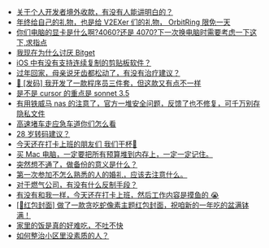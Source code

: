 + [关于个人开发者境外收款，有没有人能讲明白的？](https://www.v2ex.com/t/1107743)
+ [年终给自己的礼物，也是给 V2EXer 们的礼物， OrbitRing 限免一天](https://www.v2ex.com/t/1107785)
+ [你们电脑的显卡是什么啊?4060?还是 4070?下一次换电脑时需要考虑一下这下,求指点](https://www.v2ex.com/t/1107767)
+ [我现在为什么讨厌 Bitget](https://www.v2ex.com/t/1107778)
+ [iOS 中有没有支持连续复制的剪贴板软件？](https://www.v2ex.com/t/1107813)
+ [过年回家，母亲说牙齿都松动了，有没有治疗建议？](https://www.v2ex.com/t/1107811)
+ [🎁 [发码] 我开发了一款程序员三件套，但这款又有点不一样](https://www.v2ex.com/t/1107754)
+ [是不是 cursor 的重点是 sonnet 3.5](https://www.v2ex.com/t/1107765)
+ [有用铁威马 nas 的注意了，官方一堆安全问题，反馈了也不修复，可千万别存隐私文件](https://www.v2ex.com/t/1107745)
+ [高速堵车走应急车道你们怎么看](https://www.v2ex.com/t/1107810)
+ [28 岁转码建议？](https://www.v2ex.com/t/1107827)
+ [今天还在打卡上班的朋友们 我们干杯🍻](https://www.v2ex.com/t/1107877)
+ [买 Mac 电脑，一定要把所有预算堆到内存上，一定一定记住。](https://www.v2ex.com/t/1107853)
+ [突然想不通了，做备份的意义是什么？](https://www.v2ex.com/t/1107879)
+ [第一次参加不怎么熟悉的人的婚礼，应该去注意什么。](https://www.v2ex.com/t/1107842)
+ [对于燃气公司，有没有什么反制手段？](https://www.v2ex.com/t/1107913)
+ [有没有和我一样，今天还在打卡上班，然后工作内容是摸鱼的 😭](https://www.v2ex.com/t/1107883)
+ [[🧧红包封面] 做了一款贪吃蛇像素主题红包封面，祝咱新的一年吃的盆满钵满！](https://www.v2ex.com/t/1107892)
+ [家里的饭是真的好难吃，不吐不快](https://www.v2ex.com/t/1107919)
+ [如何整治小区里没素质的人？](https://www.v2ex.com/t/1107831)
